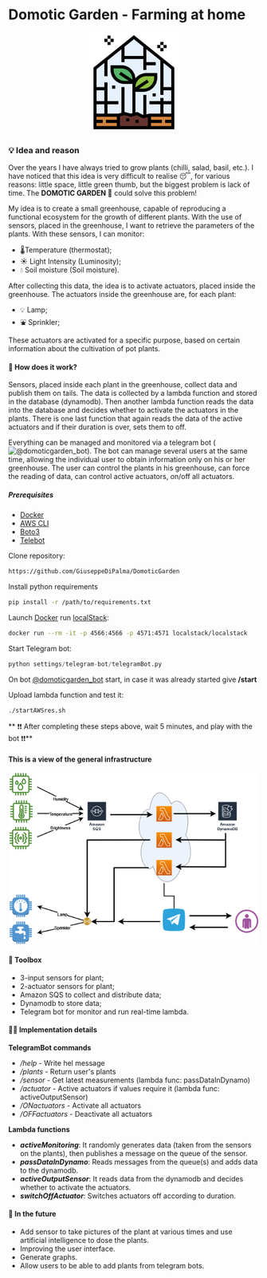 # Domotic Garden - Farming at home

<p align="center">
    <img src="resources/greenhouse.png" width=200/>
</p>

### 💡 Idea and reason

Over the years I have always tried to grow plants (chilli, salad, basil, etc.). I have noticed that this idea is very difficult to realise 😴, for various reasons: little space, little green thumb, but the biggest problem is lack of time. 
The **DOMOTIC GARDEN 🎍** could solve this problem!

My idea is to create a small greenhouse, capable of reproducing a functional ecosystem for the growth of different plants. With the use of sensors, placed in the greenhouse, I want to retrieve the parameters of the plants.
With these sensors, I can monitor:

* 🌡Temperature (thermostat);
* ☀ Light Intensity (Luminosity);
* 💧 Soil moisture (Soil moisture).

After collecting this data, the idea is to activate actuators, placed inside the greenhouse.
The actuators inside the greenhouse are, for each plant:

* 💡 Lamp;
* ⛲ Sprinkler;

These actuators are activated for a specific purpose, based on certain information about the cultivation of pot plants.

#### 🎈 How does it work?

Sensors, placed inside each plant in the greenhouse, collect data and publish them on tails. The data is collected by a lambda function and stored in the database (dynamodb).  Then another lambda function reads the data into the database and decides whether to activate the actuators in the plants. There is one last function that again reads the data of the active actuators and if their duration is over, sets them to off.

Everything can be managed and monitored via a telegram bot (![@domoticgarden_bot](https://t.me/domoticgarden_bot)). The bot can manage several users at the same time, allowing the individual user to obtain information only on his or her greenhouse. The user can control the plants in his greenhouse, can force the reading of data, can control active actuators, on/off all actuators.

##### Prerequisites

- [Docker](https://www.docker.com/)
- [AWS CLI](https://awscli.amazonaws.com/v2/documentation/api/latest/index.html)
- [Boto3](https://github.com/boto/boto3)
- [Telebot](https://github.com/eternnoir/pyTelegramBotAPI)

Clone repository:
```bash
https://github.com/GiuseppeDiPalma/DomoticGarden
```

Install python requirements
```bash
pip install -r /path/to/requirements.txt
```

Launch [Docker](https://www.docker.com/) run [localStack](https://localstack.cloud/):
```bash
docker run --rm -it -p 4566:4566 -p 4571:4571 localstack/localstack
```

Start Telegram bot:
```python
python settings/telegram-bot/telegramBot.py
```

On bot [@domoticgarden_bot](https://t.me/domoticgarden_bot) start, in case it was already started give **/start**

Upload lambda function and test it:
```bash
./startAWSres.sh
```

** ❗❗ After completing these steps above, wait 5 minutes, and play with the bot ❗❗**

#### This is a view of the general infrastructure

<p align="center">
    <img src="resources/infrastructure.png" width=500/>
</p>

#### 🧰 Toolbox

- 3-input sensors for plant;
- 2-actuator sensors for plant;
- Amazon SQS to collect and distribute data;
- Dynamodb to store data;
- Telegram bot for monitor and run real-time lambda.

#### 🕵️‍♂️ Implementation details

**TelegramBot commands**
- _/help_ - Write hel message
- _/plants_ - Return user's plants
- _/sensor_ - Get latest measurements (lambda func: passDataInDynamo)
- _/actuator_ - Active actuators if values require it (lambda func: activeOutputSensor)
- _/ONactuators_ - Activate all actuators
- _/OFFactuators_ - Deactivate all actuators

**Lambda functions** 

- _**activeMonitoring**_: It randomly generates data (taken from the sensors on the plants), then publishes a message on the queue of the sensor.
- _**passDataInDynamo**_: Reads messages from the queue(s) and adds data to the dynamodb.
- _**activeOutputSensor**_: It reads data from the dynamodb and decides whether to activate the actuators.
- _**switchOffActuator**_: Switches actuators off according to duration.

#### 🔮 In the future

* Add sensor to take pictures of the plant at various times and use artificial intelligence to dose the plants.
* Improving the user interface.
* Generate graphs.
* Allow users to be able to add plants from telegram bots.